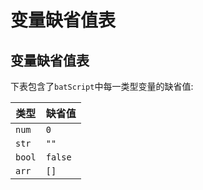 # 变量缺省值表  

## 变量缺省值表  

下表包含了`batScript`中每一类型变量的缺省值:  

|类型|缺省值|
|---|---|
|`num`|`0`|
|`str`|`""`|
|`bool`|`false`|
|`arr`|`[]`|
